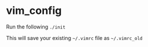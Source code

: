 # vim_config

Run the following
```./init```

This will save your existing `~/.vimrc` file as `~/.vimrc_old`
